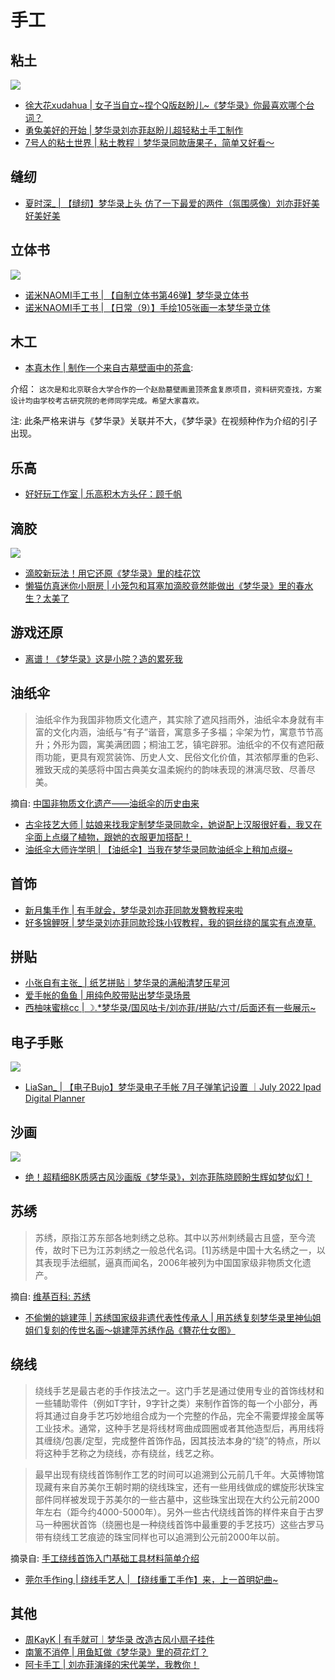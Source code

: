 # 手工



## 粘土

![](/image/erchuang/craft/cf-1.jpg)

* [徐大花xudahua | 女子当自立~捏个Q版赵盼儿~《梦华录》你最喜欢哪个台词？](https://www.bilibili.com/video/BV1TY411T7b4/?share_source=copy_web&vd_source=f736773e8cd672da4192a42087bfe36c)
* [勇兔美好的开始 | 梦华录刘亦菲赵盼儿超轻粘土手工制作](https://www.bilibili.com/video/BV13D4y1r741/?share_source=copy_web&vd_source=f736773e8cd672da4192a42087bfe36c)
* [7号人的粘土世界 | 粘土教程｜梦华录同款唐果子，简单又好看～](https://www.bilibili.com/video/BV1C94y1R7AM/?share_source=copy_web&vd_source=f736773e8cd672da4192a42087bfe36c)



## 缝纫

* [夏时深_ | 【缝纫】梦华录上头 仿了一下最爱的两件（氛围感像）刘亦菲好美好美好美](https://www.bilibili.com/video/BV1Wv4y1375a/?share_source=copy_web&vd_source=f736773e8cd672da4192a42087bfe36c)


## 立体书

![](/image/erchuang/craft/cf-2.jpg)

* [诺米NAOMI手工书 | 【自制立体书第46弹】梦华录立体书](https://www.bilibili.com/video/BV14U4y1q7FD/?share_source=copy_web&vd_source=f736773e8cd672da4192a42087bfe36c)
* [诺米NAOMI手工书 | 【日常（9）】手绘105张画一本梦华录立体](https://www.bilibili.com/video/BV1oT411u7HR/?share_source=copy_web&vd_source=f736773e8cd672da4192a42087bfe36c)



## 木工

* [本真木作 | 制作一个来自古墓壁画中的茶盒](https://www.bilibili.com/video/BV11G411G7Ay/?share_source=copy_web&vd_source=f736773e8cd672da4192a42087bfe36c): 

介绍： `这次是和北京联合大学合作的一个赵励墓壁画盝顶茶盒复原项目，资料研究查找，方案设计均由学校考古研究院的老师同学完成。希望大家喜欢。`

注: 此条严格来讲与《梦华录》关联并不大，《梦华录》在视频种作为介绍的引子出现。


## 乐高

* [好好玩工作室 | 乐高积木方头仔：顾千帆](https://www.bilibili.com/video/BV1Da411Z7cy/?share_source=copy_web&vd_source=f736773e8cd672da4192a42087bfe36c)


## 滴胶


![](/image/erchuang/craft/dj.jpg)

* [滴胶新玩法！用它还原《梦华录》里的桂花饮](https://www.bilibili.com/video/BV1Wf4y1Z7Cw/?share_source=copy_web&vd_source=f736773e8cd672da4192a42087bfe36c)
* [懒猫仿真迷你小厨房 | 小笼包和耳塞加滴胶竟然能做出《梦华录》里的春水生？太美了](https://www.bilibili.com/video/BV1WG411x7tq/?share_source=copy_web&vd_source=f736773e8cd672da4192a42087bfe36c)


## 游戏还原

* [离谱！《梦华录》这是小院？造的累死我](https://www.bilibili.com/video/BV1B3411w79u/?share_source=copy_web&vd_source=f736773e8cd672da4192a42087bfe36c)


## 油纸伞

> 油纸伞作为我国非物质文化遗产，其实除了遮风挡雨外，油纸伞本身就有丰富的文化内涵，油纸与“有子”谐音，寓意多子多福；伞架为竹，寓意节节高升；外形为圆，寓美满团圆；桐油工艺，镇宅辟邪。油纸伞的不仅有遮阳蔽雨功能，更具有观赏装饰、历史人文、民俗文化价值，其浓郁厚重的色彩、雅致天成的美感将中国古典美女温柔婉约的韵味表现的淋漓尽致、尽善尽美。

摘自: [中国非物质文化遗产——油纸伞的历史由来](https://www.jianshu.com/p/3ad5e577c8fb)


* [古伞技艺大师 | 姑娘来找我定制梦华录同款伞，她说配上汉服很好看，我又在伞面上点缀了植物，跟她的衣服更加搭配！](https://www.bilibili.com/video/BV1uU4y1R7w1/?share_source=copy_web&vd_source=f736773e8cd672da4192a42087bfe36c)
* [油纸伞大师许学明 | 【油纸伞】当我在梦华录同款油纸伞上稍加点缀~](https://www.bilibili.com/video/BV1ct4y1H78k/?share_source=copy_web&vd_source=f736773e8cd672da4192a42087bfe36c)


## 首饰

* [新月集手作 | 有手就会，梦华录刘亦菲同款发簪教程来啦 ](http://www.bilibili.com/video/BV1xt4y1b7fs/?share_source=copy_web&vd_source=f736773e8cd672da4192a42087bfe36c)
* [好多锦鲤呀 | 梦华录刘亦菲同款珍珠小钗教程，我的铜丝绕的属实有点潦草.](https://www.bilibili.com/video/BV1UL4y1K7GQ/?share_source=copy_web&vd_source=f736773e8cd672da4192a42087bfe36c)




## 拼贴

* [小张自有主张_ | 纸艺拼贴｜梦华录的满船清梦压星河](https://www.bilibili.com/video/BV1GT411G7Tc/?share_source=copy_web&vd_source=f736773e8cd672da4192a42087bfe36c)
* [爱手帐的鱼鱼 | 用纯色胶带贴出梦华录场景](https://www.bilibili.com/video/BV14v4y1g7Lv/?share_source=copy_web&vd_source=f736773e8cd672da4192a42087bfe36c)
* [西柚味蜜桃cc | ☽.*梦华录/国风咕卡/刘亦菲/拼贴/六寸/后面还有一些展示~](https://www.bilibili.com/video/BV1bB4y1L76L/?share_source=copy_web&vd_source=f736773e8cd672da4192a42087bfe36c)


## 电子手账

![](/image/erchuang/craft/ds.jpg)

* [LiaSan_ | 【电子Bujo】梦华录电子手帐 7月子弹笔记设置 ｜July 2022 Ipad Digital Planner](https://www.bilibili.com/video/BV1if4y1Z7K2/?share_source=copy_web&vd_source=f736773e8cd672da4192a42087bfe36c)


## 沙画

![](/image/erchuang/craft/sha.jpg)
* [绝！超精细8K质感古风沙画版《梦华录》，刘亦菲陈晓顾盼生辉如梦似幻！](https://www.bilibili.com/video/BV16a411X7FD/?share_source=copy_web&vd_source=f736773e8cd672da4192a42087bfe36c)


## 苏绣

> 苏绣，原指江苏东部各地刺绣之总称。其中以苏州刺绣最古且盛，至今流传，故时下已为江苏刺绣之一般总代名词。[1]苏绣是中国十大名绣之一，以其表现手法细腻，逼真而闻名，2006年被列为中国国家级非物质文化遗产。


摘自: [维基百科: 苏绣](https://zh.wikipedia.org/wiki/%E8%8B%8F%E7%BB%A3)

* [不偷懒的姚建萍 | 苏绣国家级非遗代表性传承人 | 用苏绣复刻梦华录里神仙姐姐们复刻的传世名画～姚建萍苏绣作品《簪花仕女图》](https://www.bilibili.com/video/BV1iB4y1i7k1/?share_source=copy_web&vd_source=f736773e8cd672da4192a42087bfe36c)


## 绕线

> 绕线手艺是最古老的手作技法之一。这门手艺是通过使用专业的首饰线材和一些辅助零件（例如T字针，9字针之类）来制作首饰的每一个小部分，再将其通过自身手艺巧妙地组合成为一个完整的作品，完全不需要焊接金属等工业技术。通常，这种手艺是将线材弯曲成圆圈或者其他造型后，再用线将其缠绕/包裹/定型，完成整件首饰作品，因其技法本身的“绕”的特点，所以将这种手艺称之为绕线，亦有绕丝，线艺之称。

> 最早出现有绕线首饰制作工艺的时间可以追溯到公元前几千年。大英博物馆现藏有来自苏美尔王朝时期的绕线珠宝，还有一些用线做成的螺旋形状珠宝部件同样被发现于苏美尔的一些古墓中，这些珠宝出现在大约公元前2000年左右（距今约4000-5000年）。另外一些古代绕线首饰的样件来自于古罗马一种圈状首饰（绕圈也是一种绕线首饰中最重要的手艺技巧）这些古罗马带有绕线工艺痕迹的珠宝同样也可以追溯到公元前2000年以前。

摘录自: [手工绕线首饰入门基础工具材料简单介绍](https://zhuanlan.zhihu.com/p/90839574)


* [莞尔手作ing | 绕线手艺人 | 【绕线重工手作】来，上一首明妃曲~](https://www.bilibili.com/video/BV1pt4y1h7ut/?share_source=copy_web&vd_source=f736773e8cd672da4192a42087bfe36c)


## 其他

* [周KayK | 有手就可｜梦华录 改造古风小扇子挂件](https://www.bilibili.com/video/BV1or4y177Ku/?share_source=copy_web&vd_source=f736773e8cd672da4192a42087bfe36c)
* [南篱不消停 | 用鱼缸做《梦华录》里的荷花灯？](https://www.bilibili.com/video/BV1AW4y127Zg/?share_source=copy_web&vd_source=f736773e8cd672da4192a42087bfe36c)
* [阿卡手工 | 刘亦菲演绎的宋代美学，我教你！](https://mp.weixin.qq.com/s/sESECt8vknCNTJ9Pn_CupA)
